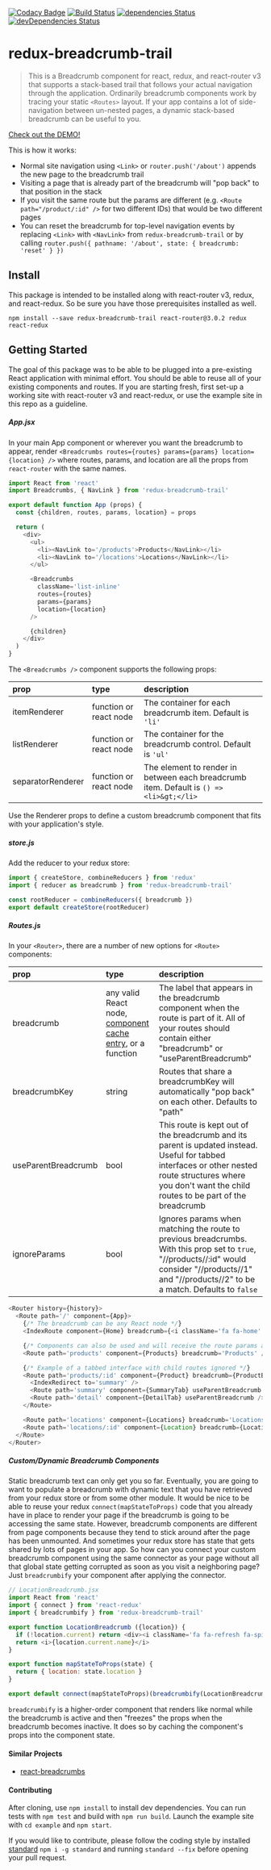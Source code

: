 [![Codacy Badge](https://api.codacy.com/project/badge/Grade/3d9ad329052c457491a7ceef50dce81f)](https://www.codacy.com/app/MrLeebo/redux-breadcrumb-trail?utm_source=github.com&amp;utm_medium=referral&amp;utm_content=MrLeebo/redux-breadcrumb-trail&amp;utm_campaign=Badge_Grade) [![Build Status](https://travis-ci.org/MrLeebo/redux-breadcrumb-trail.svg?branch=master)](https://travis-ci.org/MrLeebo/redux-breadcrumb-trail) [![dependencies Status](https://david-dm.org/MrLeebo/redux-breadcrumb-trail/status.svg)](https://david-dm.org/MrLeebo/redux-breadcrumb-trail) [![devDependencies Status](https://david-dm.org/MrLeebo/redux-breadcrumb-trail/dev-status.svg)](https://david-dm.org/MrLeebo/redux-breadcrumb-trail?type=dev)

# redux-breadcrumb-trail

> This is a Breadcrumb component for react, redux, and react-router v3 that supports a stack-based trail that follows your actual navigation through the application. Ordinarily breadcrumb components work by tracing your static `<Routes>` layout. If your app contains a lot of side-navigation between un-nested pages, a dynamic stack-based breadcrumb can be useful to you.

[Check out the DEMO!](https://mrleebo.github.io/redux-breadcrumb-trail)

This is how it works:

- Normal site navigation using `<Link>` or `router.push('/about')` appends the new page to the breadcrumb trail
- Visiting a page that is already part of the breadcrumb will "pop back" to that position in the stack
- If you visit the same route but the params are different (e.g. `<Route path="/product/:id" />` for two different IDs) that would be two different pages
- You can reset the breadcrumb for top-level navigation events by replacing `<Link>` with `<NavLink>` from `redux-breadcrumb-trail` or by calling `router.push({ pathname: '/about', state: { breadcrumb: 'reset' } })`

## Install

This package is intended to be installed along with react-router v3, redux, and react-redux. So be sure you have those prerequisites installed as well.

```
npm install --save redux-breadcrumb-trail react-router@3.0.2 redux react-redux
```

## Getting Started

The goal of this package was to be able to be plugged into a pre-existing React application with minimal effort. You should be able to reuse all of your existing components and routes. If you are starting fresh, first set-up a working site with react-router v3 and react-redux, or use the example site in this repo as a guideline.

##### App.jsx

In your main App component or wherever you want the breadcrumb to appear, render `<Breadcrumbs routes={routes} params={params} location={location} />` where routes, params, and location are all the props from `react-router` with the same names.

```js
import React from 'react'
import Breadcrumbs, { NavLink } from 'redux-breadcrumb-trail'

export default function App (props) {
  const {children, routes, params, location} = props

  return (
    <div>
      <ul>
        <li><NavLink to='/products'>Products</NavLink></li>
        <li><NavLink to='/locations'>Locations</NavLink></li>
      </ul>

      <Breadcrumbs
        className='list-inline'
        routes={routes}
        params={params}
        location={location}
      />

      {children}
    </div>
  )
}
```

The `<Breadcrumbs />` component supports the following props:

| prop | type | description |
:---|:---|:---
| itemRenderer | function or react node | The container for each breadcrumb item. Default is `'li'` |
| listRenderer | function or react node | The container for the breadcrumb control. Default is `'ul'` |
| separatorRenderer | function or react node | The element to render in between each breadcrumb item. Default is `() => <li>&gt;</li>` |

Use the Renderer props to define a custom breadcrumb component that fits with your application's style.

##### store.js

Add the reducer to your redux store:

```js
import { createStore, combineReducers } from 'redux'
import { reducer as breadcrumb } from 'redux-breadcrumb-trail'

const rootReducer = combineReducers({ breadcrumb })
export default createStore(rootReducer)
```

##### Routes.js

In your `<Router>`, there are a number of new options for `<Route>` components:

| prop | type | description |
:---|:---|:---
| breadcrumb |any valid React node, [component cache entry](docs/ComponentCache.md), or a function | The label that appears in the breadcrumb component when the route is part of it. All of your routes should contain either "breadcrumb" or "useParentBreadcrumb" |
| breadcrumbKey |string |Routes that share a breadcrumbKey will automatically "pop back" on each other. Defaults to "path" |
| useParentBreadcrumb |bool |This route is kept out of the breadcrumb and its parent is updated instead. Useful for tabbed interfaces or other nested route structures where you don't want the child routes to be part of the breadcrumb |
| ignoreParams |bool |Ignores params when matching the route to previous breadcrumbs. With this prop set to `true`, "//products//:id" would consider "//products//1" and "//products//2" to be a match. Defaults to `false` |

```js
<Router history={history}>
  <Route path='/' component={App}>
    {/* The breadcrumb can be any React node */}
    <IndexRoute component={Home} breadcrumb={<i className='fa fa-home' />} />

    {/* Components can also be used and will receive the route params as props */}
    <Route path='products' component={Products} breadcrumb='Products' />

    {/* Example of a tabbed interface with child routes ignored */}
    <Route path='products/:id' component={Product} breadcrumb={ProductBreadcrumb}>
      <IndexRedirect to='summary' />
      <Route path='summary' component={SummaryTab} useParentBreadcrumb />
      <Route path='detail' component={DetailTab} useParentBreadcrumb />
    </Route>

    <Route path='locations' component={Locations} breadcrumb='Locations' />
    <Route path='locations/:id' component={Location} breadcrumb={LocationBreadcrumb} />
  </Route>
</Router>
```

##### Custom/Dynamic Breadcrumb Components

Static breadcrumb text can only get you so far. Eventually, you are going to want to populate a breadcrumb with dynamic text that you have retrieved from your redux store or from some other module. It would be nice to be able to reuse your redux `connect(mapStateToProps)` code that you already have in place to render your page if the breadcrumb is going to be accessing the same state. However, breadcrumb components are different from page components because they tend to stick around after the page has been unmounted. And sometimes your redux store has state that gets shared by lots of pages in your app. So how can you connect your custom breadcrumb component using the same connector as your page without all that global state getting corrupted as soon as you visit a neighboring page? Just `breadcrumbify` your component after applying the connector.

```js
// LocationBreadcrumb.jsx
import React from 'react'
import { connect } from 'react-redux'
import { breadcrumbify } from 'redux-breadcrumb-trail'

export function LocationBreadcrumb ({location}) {
  if (!location.current) return <div><i className='fa fa-refresh fa-spin' /></div>
  return <i>{location.current.name}</i>
}

export function mapStateToProps(state) {
  return { location: state.location }
}

export default connect(mapStateToProps)(breadcrumbify(LocationBreadcrumb))
```

`breadcrumbify` is a higher-order component that renders like normal while the breadcrumb is active and then "freezes" the props when the breadcrumb becomes inactive. It does so by caching the component's props into the component state.

#### Similar Projects

- [react-breadcrumbs](https://github.com/svenanders/react-breadcrumbs)

#### Contributing

After cloning, use `npm install` to install dev dependencies. You can run tests with `npm test` and build with `npm run build`. Launch the example site with `cd example` and `npm start`.

If you would like to contribute, please follow the coding style by installed [standard](https://github.com/feross/standard) `npm i -g standard` and running `standard --fix` before opening your pull request.
